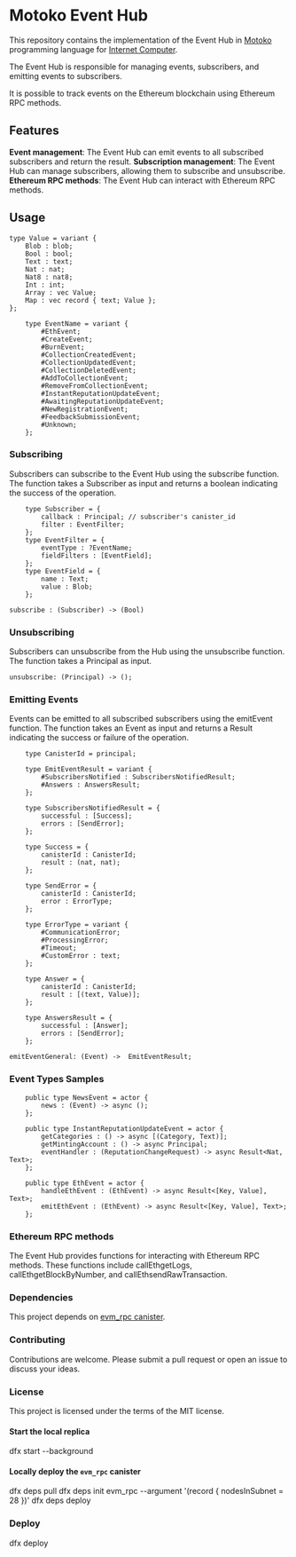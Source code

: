 # Motoko Event Hub 

This repository contains the implementation of the Event Hub in [Motoko](https://github.com/dfinity/motoko) programming language for [Internet Computer](https://internetcomputer.org/). 

The Event Hub is responsible for managing events, subscribers, and emitting events to subscribers. 

It is possible to track events on the Ethereum blockchain using Ethereum RPC methods.

## Features

**Event management**: The Event Hub can emit events to all subscribed subscribers and return the result.
**Subscription management**: The Event Hub can manage subscribers, allowing them to subscribe and unsubscribe.
**Ethereum RPC methods**: The Event Hub can interact with Ethereum RPC methods.

## Usage

```candid "Type definitions" +=
type Value = variant { 
    Blob : blob; 
    Bool : bool;
    Text : text; 
    Nat : nat;
    Nat8 : nat8;
    Int : int;
    Array : vec Value; 
    Map : vec record { text; Value }; 
};
    
    type EventName = variant {
        #EthEvent;
        #CreateEvent;
        #BurnEvent;
        #CollectionCreatedEvent;
        #CollectionUpdatedEvent;
        #CollectionDeletedEvent;
        #AddToCollectionEvent;
        #RemoveFromCollectionEvent;
        #InstantReputationUpdateEvent;
        #AwaitingReputationUpdateEvent;
        #NewRegistrationEvent;
        #FeedbackSubmissionEvent;
        #Unknown;
    };

```

### Subscribing
Subscribers can subscribe to the Event Hub using the subscribe function. The function takes a Subscriber as input and returns a boolean indicating the success of the operation.

```candid "Type definitions" +=
    type Subscriber = {
        callback : Principal; // subscriber's canister_id
        filter : EventFilter;
    };
    type EventFilter = {
        eventType : ?EventName;
        fieldFilters : [EventField];
    };
    type EventField = {
        name : Text;
        value : Blob;
    };
```

```candid "Methods" +=
subscribe : (Subscriber) -> (Bool)
```

### Unsubscribing
Subscribers can unsubscribe from the Hub using the unsubscribe function. The function takes a Principal as input.

```candid "Methods" +=
unsubscribe: (Principal) -> ();
```

### Emitting Events
Events can be emitted to all subscribed subscribers using the emitEvent function. The function takes an Event as input and returns a Result indicating the success or failure of the operation.

```candid "Type definitions" +=
    type CanisterId = principal;

    type EmitEventResult = variant {
        #SubscribersNotified : SubscribersNotifiedResult;
        #Answers : AnswersResult;
    };

    type SubscribersNotifiedResult = {
        successful : [Success];
        errors : [SendError];
    };

    type Success = {
        canisterId : CanisterId;
        result : (nat, nat);
    };

    type SendError = {
        canisterId : CanisterId;
        error : ErrorType;
    };

    type ErrorType = variant {
        #CommunicationError;
        #ProcessingError;
        #Timeout;
        #CustomError : text;
    };

    type Answer = {
        canisterId : CanisterId;
        result : [(text, Value)];
    };

    type AnswersResult = {
        successful : [Answer];
        errors : [SendError];
    };
```

```candid "Methods" +=
emitEventGeneral: (Event) ->  EmitEventResult;
```

### Event Types Samples
```candid "Type definitions" +=
    public type NewsEvent = actor {
        news : (Event) -> async ();
    };

    public type InstantReputationUpdateEvent = actor {
        getCategories : () -> async [(Category, Text)];
        getMintingAccount : () -> async Principal;
        eventHandler : (ReputationChangeRequest) -> async Result<Nat, Text>;
    };

    public type EthEvent = actor {
        handleEthEvent : (EthEvent) -> async Result<[Key, Value], Text>;
        emitEthEvent : (EthEvent) -> async Result<[Key, Value], Text>;
    };
```

### Ethereum RPC methods
The Event Hub provides functions for interacting with Ethereum RPC methods. These functions include callEthgetLogs, callEthgetBlockByNumber, and callEthsendRawTransaction.

### Dependencies
This project depends on [evm_rpc canister](https://github.com/internet-computer-protocol/evm-rpc-canister).

### Contributing
Contributions are welcome. Please submit a pull request or open an issue to discuss your ideas.

### License
This project is licensed under the terms of the MIT license.



#### Start the local replica
dfx start --background

#### Locally deploy the `evm_rpc` canister
dfx deps pull
dfx deps init evm_rpc --argument '(record { nodesInSubnet = 28 })'
dfx deps deploy

### Deploy
dfx deploy
